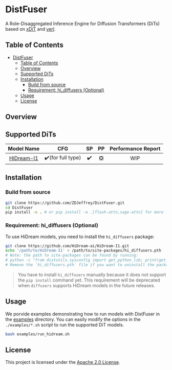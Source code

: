# DistFuser
A Role-Disaggregated Inference Engine for Diffusion Transformers (DiTs) based on [xDiT](https://github.com/xdit-project/xDiT) and [verl](https://github.com/volcengine/verl).

## Table of Contents
- [DistFuser](#distfuser)
  - [Table of Contents](#table-of-contents)
  - [Overview](#overview)
  - [Supported DiTs](#supported-dits)
  - [Installation](#installation)
    - [Build from source](#build-from-source)
    - [Requirement: hi\_diffusers (Optional)](#requirement-hi_diffusers-optional)
  - [Usage](#usage)
  - [License](#license)

## Overview


## Supported DiTs
|                       Model Name                       |       CFG        |  SP   |  PP   | Performance Report |
| :----------------------------------------------------: | :--------------: | :---: | :---: | :----------------: |
| [HiDream-I1](https://github.com/HiDream-ai/HiDream-I1) | ✔️(for full type) |   ✔️   |   ❎   |        WIP         |


## Installation
### Build from source
```bash
git clone https://github.com/ZDJeffrey/DistFuser.git
cd DistFuser
pip install -e . # or pip install -e .[flash-attn,sage-attn] for more features
```
### Requirement: hi_diffusers (Optional)
To use HiDream models, you need to install the `hi_diffusers` package:
```bash
git clone https://github.com/HiDream-ai/HiDream-I1.git
echo '/path/to/HiDream-I1' > /path/to/site-packages/hi_diffusers.pth
# Note: the path to site-packages can be found by running:
# python -c "from distutils.sysconfig import get_python_lib; print(get_python_lib())"
# Remove the `hi_diffusers.pth` file if you want to uninstall the package.
```

> You have to install `hi_diffusers` manually because it does not support the `pip install` command yet.
> This requirement will be deprecated when `diffusers` supports HiDream models in the future releases.

## Usage
We porvide examples demonstrating how to run models with DistFuser in the [examples](./examples/) directory.
You can easily modify the options in the `./examples/*.sh` script to run the supported DiT models.
```bash
bash examples/run_hidream.sh
```

## License
This project is licensed under the [Apache 2.0 License](LICENSE).
